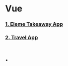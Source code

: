 # Vue

### <a href="https://github.com/NanJiang327/vuejs/tree/master/takeaway">1. Eleme Takeaway App</a>

### <a href="https://github.com/NanJiang327/vuejs/tree/master/TravelVueExample">2. Travel App</a>

# .

